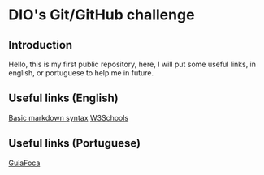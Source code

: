 # DIO's Git/GitHub challenge

## Introduction

Hello, this is my first public repository, here, I will put some useful links, in english, or portuguese to help me in future.

## Useful links (English)
[Basic markdown syntax](https://www.markdownguide.org/basic-syntax/)
[W3Schools](https://www.w3schools.com/)

## Useful links (Portuguese)
[GuiaFoca](https://www.guiafoca.org/)
